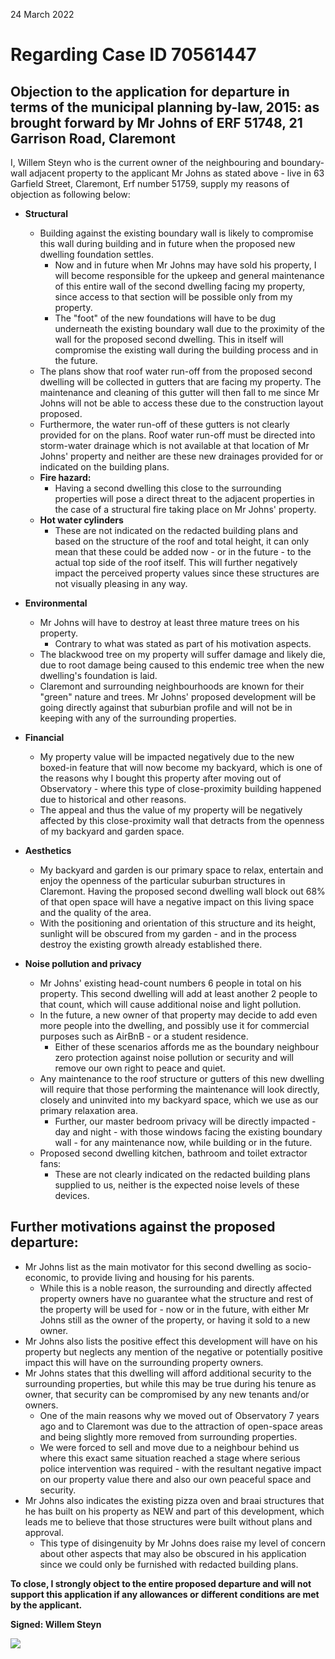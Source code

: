 24 March 2022

# Regarding Case ID 70561447

## Objection to the application for departure in terms of the municipal planning by-law, 2015: as brought forward by Mr Johns of ERF 51748, 21 Garrison Road, Claremont

I, Willem Steyn who is the current owner of the neighbouring and boundary-wall adjacent property to the applicant Mr Johns as stated above - live in 63 Garfield Street, Claremont, Erf number 51759, supply my reasons of objection as following below:

- **Structural**
  - Building against the existing boundary wall is likely to compromise this wall during building and in future when the proposed new dwelling foundation settles.
    - Now and in future when Mr Johns may have sold his property, I will become responsible for the upkeep and general maintenance of this entire wall of the second dwelling facing my property, since access to that section will be possible only from my property.
    - The &quot;foot&quot; of the new foundations will have to be dug underneath the existing boundary wall due to the proximity of the wall for the proposed second dwelling. This in itself will compromise the existing wall during the building process and in the future.
  - The plans show that roof water run-off from the proposed second dwelling will be collected in gutters that are facing my property. The maintenance and cleaning of this gutter will then fall to me since Mr Johns will not be able to access these due to the construction layout proposed.
  - Furthermore, the water run-off of these gutters is not clearly provided for on the plans. Roof water run-off must be directed into storm-water drainage which is not available at that location of Mr Johns&#39; property and neither are these new drainages provided for or indicated on the building plans.
  - **Fire hazard:**
    - Having a second dwelling this close to the surrounding properties will pose a direct threat to the adjacent properties in the case of a structural fire taking place on Mr Johns&#39; property.
  - **Hot water cylinders**
    - These are not indicated on the redacted building plans and based on the structure of the roof and total height, it can only mean that these could be added now - or in the future - to the actual top side of the roof itself. This will further negatively impact the perceived property values since these structures are not visually pleasing in any way.

- **Environmental**
  - Mr Johns will have to destroy at least three mature trees on his property.
    - Contrary to what was stated as part of his motivation aspects.
  - The blackwood tree on my property will suffer damage and likely die, due to root damage being caused to this endemic tree when the new dwelling&#39;s foundation is laid.
  - Claremont and surrounding neighbourhoods are known for their &quot;green&quot; nature and trees. Mr Johns&#39; proposed development will be going directly against that suburbian profile and will not be in keeping with any of the surrounding properties.
- **Financial**
  - My property value will be impacted negatively due to the new boxed-in feature that will now become my backyard, which is one of the reasons why I bought this property after moving out of Observatory - where this type of close-proximity building happened due to historical and other reasons.
  - The appeal and thus the value of my property will be negatively affected by this close-proximity wall that detracts from the openness of my backyard and garden space.
- **Aesthetics**
  - My backyard and garden is our primary space to relax, entertain and enjoy the openness of the particular suburban structures in Claremont. Having the proposed second dwelling wall block out 68% of that open space will have a negative impact on this living space and the quality of the area.
  - With the positioning and orientation of this structure and its height, sunlight will be obscured from my garden - and in the process destroy the existing growth already established there.
- **Noise pollution and privacy**
  - Mr Johns&#39; existing head-count numbers 6 people in total on his property. This second dwelling will add at least another 2 people to that count, which will cause additional noise and light pollution.
  - In the future, a new owner of that property may decide to add even more people into the dwelling, and possibly use it for commercial purposes such as AirBnB - or a student residence.
    - Either of these scenarios affords me as the boundary neighbour zero protection against noise pollution or security and will remove our own right to peace and quiet.
  - Any maintenance to the roof structure or gutters of this new dwelling will require that those performing the maintenance will look directly, closely and uninvited into my backyard space, which we use as our primary relaxation area.
    - Further, our master bedroom privacy will be directly impacted - day and night - with those windows facing the existing boundary wall - for any maintenance now, while building or in the future.
  - Proposed second dwelling kitchen, bathroom and toilet extractor fans:
    - These are not clearly indicated on the redacted building plans supplied to us, neither is the expected noise levels of these devices.

## Further motivations against the proposed departure:

- Mr Johns list as the main motivator for this second dwelling as socio-economic, to provide living and housing for his parents.
  - While this is a noble reason, the surrounding and directly affected property owners have no guarantee what the structure and rest of the property will be used for - now or in the future, with either Mr Johns still as the owner of the property, or having it sold to a new owner.
- Mr Johns also lists the positive effect this development will have on his property but neglects any mention of the negative or potentially positive impact this will have on the surrounding property owners.
- Mr Johns states that this dwelling will afford additional security to the surrounding properties, but while this may be true during his tenure as owner, that security can be compromised by any new tenants and/or owners.
  - One of the main reasons why we moved out of Observatory 7 years ago and to Claremont was due to the attraction of open-space areas and being slightly more removed from surrounding properties.
  - We were forced to sell and move due to a neighbour behind us where this exact same situation reached a stage where serious police intervention was required - with the resultant negative impact on our property value there and also our own peaceful space and security.
- Mr Johns also indicates the existing pizza oven and braai structures that he has built on his property as NEW and part of this development, which leads me to believe that those structures were built without plans and approval.
  - This type of disingenuity by Mr Johns does raise my level of concern about other aspects that may also be obscured in his application since we could only be furnished with redacted building plans.

**To close, I strongly object to the entire proposed departure and will not support this application if any allowances or different conditions are met by the applicant.**

**Signed: Willem Steyn**

![](RackMultipart20220508-1-ixhz0r_html_5982bf31f845cd68.jpg)
